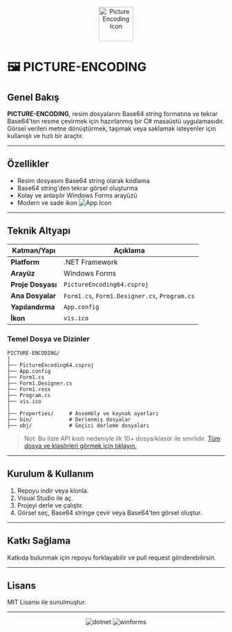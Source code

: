<p align="center">
  <img src="https://github.com/dogukankosan/PICTURE-ENCODING/raw/main/vis.ico" alt="Picture Encoding Icon" width="80" />
</p>

# 🖼️ PICTURE-ENCODING

## Genel Bakış

**PICTURE-ENCODING**, resim dosyalarını Base64 string formatına ve tekrar Base64'ten resme çevirmek için hazırlanmış bir C# masaüstü uygulamasıdır. Görsel verileri metne dönüştürmek, taşımak veya saklamak isteyenler için kullanışlı ve hızlı bir araçtır.

---

## Özellikler

- Resim dosyasını Base64 string olarak kodlama
- Base64 string'den tekrar görsel oluşturma
- Kolay ve anlaşılır Windows Forms arayüzü
- Modern ve sade ikon ![App Icon](https://github.com/dogukankosan/PICTURE-ENCODING/raw/main/vis.ico)

---

## Teknik Altyapı

| Katman/Yapı        | Açıklama                                       |
|--------------------|------------------------------------------------|
| **Platform**       | .NET Framework                                 |
| **Arayüz**         | Windows Forms                                  |
| **Proje Dosyası**  | `PictureEncoding64.csproj`                     |
| **Ana Dosyalar**   | `Form1.cs`, `Form1.Designer.cs`, `Program.cs`  |
| **Yapılandırma**   | `App.config`                                   |
| **İkon**           | `vis.ico`                                      |

### Temel Dosya ve Dizinler

```
PICTURE-ENCODING/
│
├── PictureEncoding64.csproj
├── App.config
├── Form1.cs
├── Form1.Designer.cs
├── Form1.resx
├── Program.cs
├── vis.ico
│
├── Properties/     # Assembly ve kaynak ayarları
├── bin/            # Derlenmiş dosyalar
├── obj/            # Geçici derleme dosyaları
```
> Not: Bu liste API kısıtı nedeniyle ilk 10+ dosya/klasör ile sınırlıdır. [Tüm dosya ve klasörleri görmek için tıklayın.](https://github.com/dogukankosan/PICTURE-ENCODING/tree/main)

---

## Kurulum & Kullanım

1. Repoyu indir veya klonla.
2. Visual Studio ile aç.
3. Projeyi derle ve çalıştır.
4. Görsel seç, Base64 stringe çevir veya Base64'ten görsel oluştur.

---

## Katkı Sağlama

Katkıda bulunmak için repoyu forklayabilir ve pull request gönderebilirsin.

---

## Lisans

MIT Lisansı ile sunulmuştur.

---

<p align="center">
  <img src="https://img.shields.io/badge/.NET-Framework-blue?logo=dotnet" alt="dotnet" />
  <img src="https://img.shields.io/badge/Windows%20Forms-UI-lightgrey" alt="winforms" />
</p>
